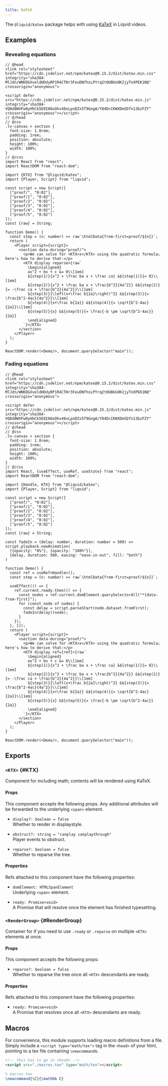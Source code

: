 ```yaml
---
title: KaTeX
---
```


The `@liqvid/katex` package helps with using [KaTeX](https://katex.org/) in Liqvid videos.

## Examples

### Revealing equations

```tsx liqvid module
// @head
<link rel="stylesheet" href="https://cdn.jsdelivr.net/npm/katex@0.15.2/dist/katex.min.css" integrity="sha384-MlJdn/WNKDGXveldHDdyRP1R4CTHr3FeuDNfhsLPYrq2t0UBkUdK2jyTnXPEK1NQ" crossorigin="anonymous">

<script defer src="https://cdn.jsdelivr.net/npm/katex@0.15.2/dist/katex.min.js" integrity="sha384-VQ8d8WVFw0yHhCk5E8I86oOhv48xLpnDZx5T9GogA/Y84DcCKWXDmSDfn13bzFZY" crossorigin="anonymous"></script>
// @/head
// @css
.lv-canvas > section {
  font-size: 1.8rem;
  padding: 1rem;
  position: absolute;
  height: 100%;
  width: 100%;
}
// @/css
import React from "react";
import ReactDOM from "react-dom";

import {KTX} from "@liqvid/katex";
import {Player, Script} from "liqvid";

const script = new Script([
  ["proof/", "0:02"],
  ["proof/1", "0:02"],
  ["proof/2", "0:02"],
  ["proof/3", "0:02"],
  ["proof/4", "0:02"],
  ["proof/5", "0:02"]
]);
const {raw} = String;

function Demo() {
  const step = (n: number) => raw`\htmlData{from-first=proof/${n}}`;
  return (
    <Player script={script}>
      <section data-during="proof/">
        <p>We can solve for <KTX>x</KTX> using the quadratic formula; here's how to derive that:</p>
        <KTX display reparse>{raw`
          \begin{aligned}
          ax^2 + bx + c &= 0\\[1em]
          ${step(1)}{x^2 + \frac ba x + \frac ca} &${step(1)}{= 0}\\[1em]
          ${step(2)}{x^2 + \frac ba x + \frac{b^2}{4a^2}} &${step(2)}{= -\frac ca + \frac{b^2}{4a^2}}\\[1em]
          ${step(3)}{\left(x+\frac b{2a}\right)^2} &${step(3)}{= \frac{b^2-4ac}{4a^2}}\\[1em]
          ${step(4)}{x+\frac b{2a}} &${step(4)}{= \sqrt{b^2-4ac}{2a}}\\[1em]
          ${step(5)}{x} &${step(5)}{= \frac{-b \pm \sqrt{b^2-4ac}}{2a}}
          \end{aligned}
        `}</KTX>
      </section>
    </Player>
  );
}

ReactDOM.render(<Demo/>, document.querySelector("main"));
```

### Fading equations

```tsx liqvid module
// @head
<link rel="stylesheet" href="https://cdn.jsdelivr.net/npm/katex@0.15.2/dist/katex.min.css" integrity="sha384-MlJdn/WNKDGXveldHDdyRP1R4CTHr3FeuDNfhsLPYrq2t0UBkUdK2jyTnXPEK1NQ" crossorigin="anonymous">

<script defer src="https://cdn.jsdelivr.net/npm/katex@0.15.2/dist/katex.min.js" integrity="sha384-VQ8d8WVFw0yHhCk5E8I86oOhv48xLpnDZx5T9GogA/Y84DcCKWXDmSDfn13bzFZY" crossorigin="anonymous"></script>
// @/head
// @css
.lv-canvas > section {
  font-size: 1.8rem;
  padding: 1rem;
  position: absolute;
  height: 100%;
  width: 100%;
}
// @/css
import React, {useEffect, useRef, useState} from "react";
import ReactDOM from "react-dom";

import {Handle, KTX} from "@liqvid/katex";
import {Player, Script} from "liqvid";

const script = new Script([
  ["proof/", "0:02"],
  ["proof/1", "0:02"],
  ["proof/2", "0:02"],
  ["proof/3", "0:02"],
  ["proof/4", "0:02"],
  ["proof/5", "0:02"]
]);
const {raw} = String;

const fadeIn = (delay: number, duration: number = 500) => script.playback.newAnimation(
  [{opacity: "0%"}, {opacity: "100%"}],
  {delay, duration: 500, easing: "ease-in-out", fill: "both"}
)

function Demo() {
  const ref = useRef<Handle>();
  const step = (n: number) => raw`\htmlData{from-first=proof/${n}}`;

  useEffect(() => {
    ref.current.ready.then(() => {
      const nodes = ref.current.domElement.querySelectorAll("*[data-from-first]");
      for (const node of nodes) {
        const delay = script.parseStart(node.dataset.fromFirst);
        fadeIn(delay)(node);
      }
    });
  }, []);
  return (
    <Player script={script}>
      <section data-during="proof/">
        <p>We can solve for <KTX>x</KTX> using the quadratic formula; here's how to derive that:</p>
        <KTX display ref={ref}>{raw`
          \begin{aligned}
          ax^2 + bx + c &= 0\\[1em]
          ${step(1)}{x^2 + \frac ba x + \frac ca} &${step(1)}{= 0}\\[1em]
          ${step(2)}{x^2 + \frac ba x + \frac{b^2}{4a^2}} &${step(2)}{= -\frac ca + \frac{b^2}{4a^2}}\\[1em]
          ${step(3)}{\left(x+\frac b{2a}\right)^2} &${step(3)}{= \frac{b^2-4ac}{4a^2}}\\[1em]
          ${step(4)}{x+\frac b{2a}} &${step(4)}{= \sqrt{b^2-4ac}{2a}}\\[1em]
          ${step(5)}{x} &${step(5)}{= \frac{-b \pm \sqrt{b^2-4ac}}{2a}}
          \end{aligned}
        `}</KTX>
      </section>
    </Player>
  );
}

ReactDOM.render(<Demo/>, document.querySelector("main"));
```


## Exports

### `<KTX>` {#KTX}

Component for including math; contents will be rendered using KaTeX.

#### Props

This component accepts the following props. Any additional attributes will be forwarded to the underlying `<span>` element.

* `display?: boolean = false`  
  Whether to render in displaystyle.

* `obstruct?: string = "canplay canplaythrough"`  
Player events to obstruct.

* `reparse?: boolean = false`  
  Whether to reparse the tree.

#### Properties

Refs attached to this component have the following properties:

* `domElement: HTMLSpanElement`  
  Underlying `<span>` element.

* `ready: Promise<void>`  
  A Promise that will resolve once the element has finished typesetting.

### `<RenderGroup>` {#RenderGroup}

Container for if you need to use `.ready` or `.reparse` on multiple `<KTX>` elements at once.

#### Props

This component accepts the following props:

* `reparse?: boolean = false`  
  Whether to reparse the tree once all `<KTX>` descendants are ready.

#### Properties

Refs attached to this component have the following properties:

* `ready: Promise<void>`  
  A Promise that resolves once all `<KTX>` descendants are ready.

## Macros

For convenience, this module supports loading macro definitions from a file. Simply include a `<script type="math/tex">` tag in the `<head>` of your html, pointing to a tex file containing `\newcommand`s.

```html
<!-- this has to go in <head> -->
<script src="./macros.tex" type="math/tex"></script>
```
```tex
% macros.tex
\newcommand{\C}{\mathbb C}
```
